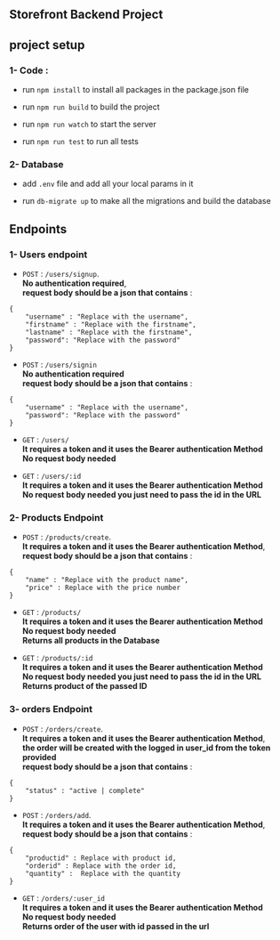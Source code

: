 ## Storefront Backend Project

## project setup

### 1- Code : 

- run `npm install` to install all packages in the package.json file

- run `npm run build` to build the project

- run `npm run watch` to start the server

- run `npm run test` to run all tests


### 2- Database

- add `.env` file and add all your local params in it 

- run `db-migrate up` to make all the migrations and build the database

## Endpoints

### 1- Users endpoint

- `POST` : `/users/signup`.<br />
**No authentication required**,<br />
**request body should be a json that contains** : 
``` 
{
    "username" : "Replace with the username",
    "firstname" : "Replace with the firstname",
    "lastname" : "Replace with the firstname",
    "password": "Replace with the password"  
}
```
- `POST` : `/users/signin`<br />
**No authentication required** <br />
**request body should be a json that contains** : 

``` 
{
    "username" : "Replace with the username",
    "password": "Replace with the password"  
}
```

- `GET` : `/users/`<br />
**It requires a token and it uses the Bearer authentication Method**<br />
**No request body needed**<br />

- `GET` : `/users/:id`<br />
**It requires a token and it uses the Bearer authentication Method**<br />
**No request body needed you just need to pass the id in the URL**<br />

### 2- Products Endpoint

- `POST` : `/products/create`.<br />
**It requires a token and it uses the Bearer authentication Method**,<br />
**request body should be a json that contains** : 
``` 
{
    "name" : "Replace with the product name",
    "price" : Replace with the price number
}
```

- `GET` : `/products/`<br />
**It requires a token and it uses the Bearer authentication Method**<br />
**No request body needed**<br />
**Returns all products in the Database**

- `GET` : `/products/:id`<br />
**It requires a token and it uses the Bearer authentication Method**<br />
**No request body needed you just need to pass the id in the URL**<br />
**Returns product of the passed ID**

### 3- orders Endpoint

- `POST` : `/orders/create`.<br />
**It requires a token and it uses the Bearer authentication Method**,<br />
**the order will be created with the logged in user_id from the token provided**<br />
**request body should be a json that contains** : 
``` 
{
    "status" : "active | complete"
}
```

- `POST` : `/orders/add`.<br />
**It requires a token and it uses the Bearer authentication Method**,<br />
**request body should be a json that contains** : 
``` 
{
    "productid" : Replace with product id,
    "orderid" : Replace with the order id,
    "quantity" :  Replace with the quantity
}
```

- `GET` : `/orders/:user_id`<br />
**It requires a token and it uses the Bearer authentication Method**<br />
**No request body needed**<br />
**Returns order of the user with id passed in the url**
